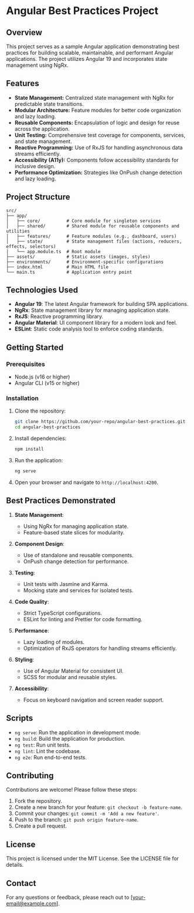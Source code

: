 # Angular Best Practices Project

## Overview

This project serves as a sample Angular application demonstrating best practices for building scalable, maintainable, and performant Angular applications. The project utilizes Angular 19 and incorporates state management using NgRx.

## Features

- **State Management:** Centralized state management with NgRx for predictable state transitions.
- **Modular Architecture:** Feature modules for better code organization and lazy loading.
- **Reusable Components:** Encapsulation of logic and design for reuse across the application.
- **Unit Testing:** Comprehensive test coverage for components, services, and state management.
- **Reactive Programming:** Use of RxJS for handling asynchronous data streams efficiently.
- **Accessibility (A11y):** Components follow accessibility standards for inclusive design.
- **Performance Optimization:** Strategies like OnPush change detection and lazy loading.

## Project Structure

```text
src/
├── app/
│   ├── core/          # Core module for singleton services
│   ├── shared/        # Shared module for reusable components and utilities
│   ├── features/      # Feature modules (e.g., dashboard, users)
│   ├── state/         # State management files (actions, reducers, effects, selectors)
│   └── app.module.ts  # Root module
├── assets/            # Static assets (images, styles)
├── environments/      # Environment-specific configurations
├── index.html         # Main HTML file
└── main.ts            # Application entry point
```

## Technologies Used

- **Angular 19**: The latest Angular framework for building SPA applications.
- **NgRx**: State management library for managing application state.
- **RxJS**: Reactive programming library.
- **Angular Material**: UI component library for a modern look and feel.
- **ESLint**: Static code analysis tool to enforce coding standards.

## Getting Started

### Prerequisites

- Node.js (v16 or higher)
- Angular CLI (v15 or higher)

### Installation

1. Clone the repository:
   ```bash
   git clone https://github.com/your-repo/angular-best-practices.git
   cd angular-best-practices
   ```

2. Install dependencies:
   ```bash
   npm install
   ```

3. Run the application:
   ```bash
   ng serve
   ```

4. Open your browser and navigate to `http://localhost:4200`.

## Best Practices Demonstrated

1. **State Management**:
    - Using NgRx for managing application state.
    - Feature-based state slices for modularity.

2. **Component Design**:
    - Use of standalone and reusable components.
    - OnPush change detection for performance.

3. **Testing**:
    - Unit tests with Jasmine and Karma.
    - Mocking state and services for isolated tests.

4. **Code Quality**:
    - Strict TypeScript configurations.
    - ESLint for linting and Prettier for code formatting.

5. **Performance**:
    - Lazy loading of modules.
    - Optimization of RxJS operators for handling streams efficiently.

6. **Styling**:
    - Use of Angular Material for consistent UI.
    - SCSS for modular and reusable styles.

7. **Accessibility**:
    - Focus on keyboard navigation and screen reader support.

## Scripts

- `ng serve`: Run the application in development mode.
- `ng build`: Build the application for production.
- `ng test`: Run unit tests.
- `ng lint`: Lint the codebase.
- `ng e2e`: Run end-to-end tests.

## Contributing

Contributions are welcome! Please follow these steps:

1. Fork the repository.
2. Create a new branch for your feature: `git checkout -b feature-name`.
3. Commit your changes: `git commit -m 'Add a new feature'`.
4. Push to the branch: `git push origin feature-name`.
5. Create a pull request.

## License

This project is licensed under the MIT License. See the LICENSE file for details.

## Contact

For any questions or feedback, please reach out to [your-email@example.com].